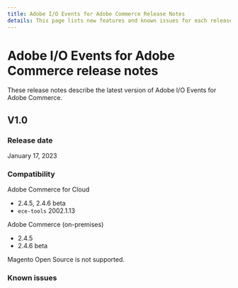 ```yaml
---
title: Adobe I/O Events for Adobe Commerce Release Notes
details: This page lists new features and known issues for each release of Adobe I/O Events for Adobe Commerce.
---
```


# Adobe I/O Events for Adobe Commerce release notes

These release notes describe the latest version of Adobe I/O Events for Adobe Commerce.

## V1.0

### Release date

January 17, 2023

### Compatibility

Adobe Commerce for Cloud

*  2.4.5, 2.4.6 beta
*  `ece-tools` 2002.1.13

Adobe Commerce (on-premises)

*  2.4.5
*  2.4.6 beta

<InlineAlert variant="info" slots="text" />

Magento Open Source is not supported.

### Known issues
